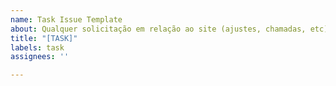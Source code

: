 ```yaml
---
name: Task Issue Template
about: Qualquer solicitação em relação ao site (ajustes, chamadas, etc)
title: "[TASK]"
labels: task
assignees: ''

---
```



